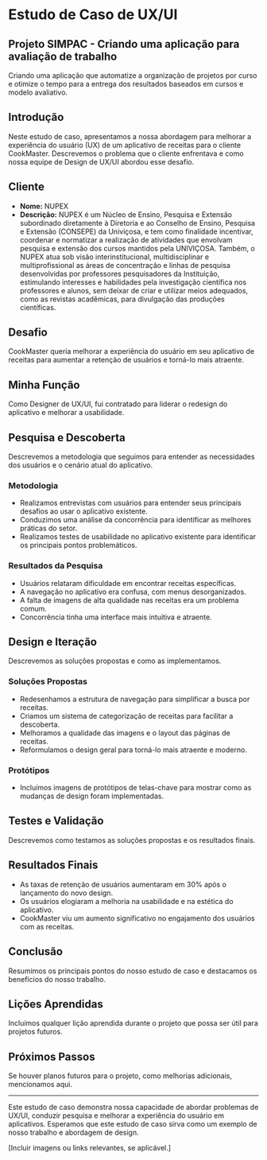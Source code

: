 # Estudo de Caso de UX/UI

## Projeto SIMPAC - Criando uma aplicação para avaliação de trabalho
Criando uma aplicação que automatize a organização de projetos por curso e otimize o tempo para a entrega dos resultados baseados em cursos e modelo avaliativo.

## Introdução
Neste estudo de caso, apresentamos a nossa abordagem para melhorar a experiência do usuário (UX) de um aplicativo de receitas para o cliente CookMaster. Descrevemos o problema que o cliente enfrentava e como nossa equipe de Design de UX/UI abordou esse desafio.

## Cliente
- **Nome:** NUPEX
- **Descrição:** NUPEX é um Núcleo de Ensino, Pesquisa e Extensão subordinado diretamente à Diretoria e ao Conselho de Ensino, Pesquisa e Extensão (CONSEPE) da Univiçosa, e tem como finalidade incentivar, coordenar e normatizar a realização de atividades que envolvam pesquisa e extensão dos cursos mantidos pela UNIVIÇOSA. Também, o NUPEX atua sob visão interinstitucional, multidisciplinar e multiprofissional as áreas de concentração e linhas de pesquisa desenvolvidas por professores pesquisadores da Instituição, estimulando interesses e habilidades pela investigação científica nos professores e alunos, sem deixar de criar e utilizar meios adequados, como as revistas acadêmicas, para divulgação das produções científicas. 

## Desafio
CookMaster queria melhorar a experiência do usuário em seu aplicativo de receitas para aumentar a retenção de usuários e torná-lo mais atraente.

## Minha Função
Como Designer de UX/UI, fui contratado para liderar o redesign do aplicativo e melhorar a usabilidade.

## Pesquisa e Descoberta
Descrevemos a metodologia que seguimos para entender as necessidades dos usuários e o cenário atual do aplicativo.

### Metodologia
- Realizamos entrevistas com usuários para entender seus principais desafios ao usar o aplicativo existente.
- Conduzimos uma análise da concorrência para identificar as melhores práticas do setor.
- Realizamos testes de usabilidade no aplicativo existente para identificar os principais pontos problemáticos.

### Resultados da Pesquisa
- Usuários relataram dificuldade em encontrar receitas específicas.
- A navegação no aplicativo era confusa, com menus desorganizados.
- A falta de imagens de alta qualidade nas receitas era um problema comum.
- Concorrência tinha uma interface mais intuitiva e atraente.

## Design e Iteração
Descrevemos as soluções propostas e como as implementamos.

### Soluções Propostas
- Redesenhamos a estrutura de navegação para simplificar a busca por receitas.
- Criamos um sistema de categorização de receitas para facilitar a descoberta.
- Melhoramos a qualidade das imagens e o layout das páginas de receitas.
- Reformulamos o design geral para torná-lo mais atraente e moderno.

### Protótipos
- Incluímos imagens de protótipos de telas-chave para mostrar como as mudanças de design foram implementadas.

## Testes e Validação
Descrevemos como testamos as soluções propostas e os resultados finais.

## Resultados Finais
- As taxas de retenção de usuários aumentaram em 30% após o lançamento do novo design.
- Os usuários elogiaram a melhoria na usabilidade e na estética do aplicativo.
- CookMaster viu um aumento significativo no engajamento dos usuários com as receitas.

## Conclusão
Resumimos os principais pontos do nosso estudo de caso e destacamos os benefícios do nosso trabalho.

## Lições Aprendidas
Incluímos qualquer lição aprendida durante o projeto que possa ser útil para projetos futuros.

## Próximos Passos
Se houver planos futuros para o projeto, como melhorias adicionais, mencionamos aqui.

---

Este estudo de caso demonstra nossa capacidade de abordar problemas de UX/UI, conduzir pesquisa e melhorar a experiência do usuário em aplicativos. Esperamos que este estudo de caso sirva como um exemplo de nosso trabalho e abordagem de design.

[Incluir imagens ou links relevantes, se aplicável.]

